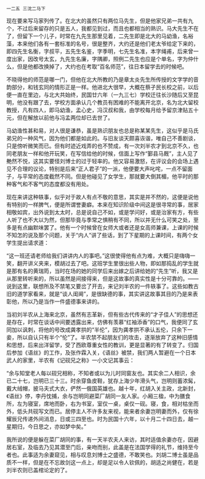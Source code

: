     一二五 三沈二马下 

   现在要来写马家列传了。在北大的虽然只有两位马先生，但是他家兄弟一共有九个，不过后来留存的只是五人，我都见到过，而且也都相当的熟识。马大先生不在了，但留下一个儿子，时常在九先生那里见着，二先生即是北大的马幼渔，名裕藻，本来他们各有一套标准的名号，很是整齐，大约还是他们老太爷给定下来的，即四先生名衡，字叔平，五先生名鉴，字季明，七先生名准，本字绳甫，后来曾一度出家，因改号太玄，九先生名廉，字隅卿，照例二先生也应是个单名，字为仲什么，但是他都改换掉了，大约也在考取“百名师范”，往日本留学去的时候吧。

   不晓得他的师范是哪一门，但他在北大所教的乃是章太炎先生所传授的文字学的音韵部分，和钱玄同的情形正是一样。他进北大很早，大概在蔡孑民长校之前，以后便一直在里边，与北大共始终，民国廿六年（一九三七）学校迁往长沙随后又至昆明，他没有跟了去，学校方面承认几个教员有困难的不能离开北京，名为北大留校教授，凡有四人，即马幼渔，孟心史，冯汉叔和我，由学校每月给予留京津贴五十元，但在解放以前他与冯孟两位却已去世了。

   马幼渔性甚和易，对人很是谦恭，虽是熟识朋友也总是称某某先生，这似乎是马氏弟兄的一种风气，因为他们都是如此的。与旧友谈天颇喜诙谐，唯自己不善剧谈，只是傍听微笑而已。但有时迹近戏弄的也不赞成，有一次刘半农才到北京不久，也同老朋友一样和他开玩笑，在写信给他的时候，信面上写作“鄞县马厩”，主人见了艴然不悦，这其实要怪刘博士的过于轻率的。他又容易激怒，在评议会的会场上遇见不合理的议论，特别是后来“正人君子”的一派，他便要大声叱咤，一点不留面子，与平常的态度截然不同。但是他碰见了女学生，那就要大倒其楣，他平时的那种客气和不客气的态度都没有用处。

   现在来讲这种轶事，似乎对于故人有点不敬的意思，其实是并不然的，这便是说他有特别的一样脾气，便是所谓誉妻癖。本来在知识阶级中间这是很寻常的事，居家相敬如宾，出外说到太太时，总是说自己不如，或是学问好，或是治家有方，有些人听了也不大以为然，但那毕竟与季常之惧稍有不同，所以并无什么可笑之处，至多是有点幽默味罢了。他有一个时候曾在女师大或者还是女高师兼课，上课的时候不知怎的说及那个问题，关于“内人”讲了些话，到了下星期的上课时间，有两个女学生提出请求道：

   “这一班还请老师给我们讲讲内人的事吧。”这很使得他有点为难，大概只是嗨嗨一笑，翻开讲义夹来，模胡过去了吧。这班学生里很出些人物，即如那捣乱的学生就是那有名的黄瑞筠，当时在场的她的同学后来出嫁之后讲给她的“先生”听，我又是从那里转听来的，所以虽然是间接得来，但是这故事的真实性是十分可靠的。——说到这里，联想所及不禁笔又要岔了开去，来记刘半农的一件轶事了。这些如教古旧的道学家看来，就是“谈人闺阃”，是很缺德的事，其实讲这故事其目的乃是来表彰他，所以乃是当作一件盛德事来讲的。

   当初刘半农从上海来北京，虽然有志革新，但有些古代传来的“才子佳人”的思想还是存在，时常在谈话中间要透露出来，仿佛有羡慕“红袖添香”的口气，我便同了玄同加以讽刺，将他的号改成龚孝拱的“半伦”，因为龚孝拱不承认五伦，只余下一妾，所以自认只有半个“伦”了。半农禁不起朋友们的攻击，逐渐放弃了这种旧感情和思想，后来出洋留学，受了西欧尊重女性的教训，更是显著的有了转变了。归国后参加《语丝》的工作，及张作霖入关，《语丝》被禁，我们两人暂避在一个日本武人的家里，半农有《记砚兄之称》一小文记其事云：

   “余与知堂老人每以砚兄相称，不知者或以为儿时同窗友也。其实余二人相识，余已二十七，岂明已三十三。时余穿鱼皮鞋，犹存上海少年滑头气，岂明则蓄浓髯，戴大绒帽，披马夫式大衣，俨然一俄国英雄也。越十年，红胡入关主政，北新封，《语丝》停，李丹忱捕，余与岂明同避菜厂胡同一友人家。小厢三楹，中为膳食所，左为寝室，席地而卧，右为书室，室仅一桌，桌仅一砚。寝，食，相对枯坐而外，低头共砚写文而已。居停主人不许多友来视，能来者余妻岂明妻而外，仅有徐耀辰兄传递外间消息，日或三四至也。时为民国十六年，以十月二十四日去，越一星期归，今日思之，亦如梦中矣。”

   我所说的便是躲在菜厂胡同的事，有一天半农夫人来访，其时适值余妻亦在，因避居右室，及临去乃见其潜至门后，亲吻而别，此盖是在法国学得的礼节，维持至今者也。此事适为余妻窥见，相与叹息刘博士之盛德，不敢笑也。刘胡二博士虽是品质不一样，但是在不忘故剑这一点上，却是足以令人钦佩的，胡适之尚健在，若是刘半农则已盖棺论定的了。

